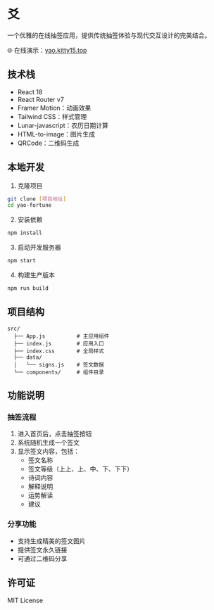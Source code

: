 # 爻

一个优雅的在线抽签应用，提供传统抽签体验与现代交互设计的完美结合。

🌐 在线演示：[yao.kitty15.top](https://yao.kitty15.top)

## 技术栈

- React 18
- React Router v7
- Framer Motion：动画效果
- Tailwind CSS：样式管理
- Lunar-javascript：农历日期计算
- HTML-to-image：图片生成
- QRCode：二维码生成

## 本地开发

1. 克隆项目
```bash
git clone [项目地址]
cd yao-fortune
```

2. 安装依赖
```bash
npm install
```

3. 启动开发服务器
```bash
npm start
```

4. 构建生产版本
```bash
npm run build
```

## 项目结构

```
src/
  ├── App.js          # 主应用组件
  ├── index.js        # 应用入口
  ├── index.css       # 全局样式
  ├── data/
  │   └── signs.js    # 签文数据
  └── components/     # 组件目录
```

## 功能说明

### 抽签流程

1. 进入首页后，点击抽签按钮
2. 系统随机生成一个签文
3. 显示签文内容，包括：
   - 签文名称
   - 签文等级（上上、上、中、下、下下）
   - 诗词内容
   - 解释说明
   - 运势解读
   - 建议

### 分享功能

- 支持生成精美的签文图片
- 提供签文永久链接
- 可通过二维码分享

## 许可证

MIT License 